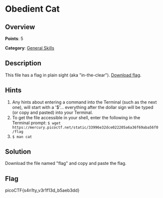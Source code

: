 # Obedient Cat

## Overview

**Points**: 5

**Category**: [General Skills](../)

## Description
This file has a flag in plain sight (aka "in-the-clear"). [Download flag](./flag).

## Hints

1. Any hints about entering a command into the Terminal (such as the next one), will start with a '$'... everything after the dollar sign will be typed (or copy and pasted) into your Terminal.
2. To get the file accessible in your shell, enter the following in the Terminal prompt: `$ wget https://mercury.picoctf.net/static/33996e32dce022205a6a36f69aba56f0/flag`
3. `$ man cat`

## Solution

Download the file named "flag" and copy and paste the flag.

## Flag

picoCTF{s4n1ty_v3r1f13d_b5aeb3dd}
